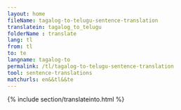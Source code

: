 ```yaml
---
layout: home
fileName: tagalog-to-telugu-sentence-translation
translatein: tagalog_to_telugu
folderName : translate
lang: tl
from: tl
to: te
langname: tagalog-to
permalink: /tl/tagalog-to-telugu-sentence-translation
tool: sentence-translations
matchurls: en&&tl&&te
---
```

{% include section/translateinto.html %}
